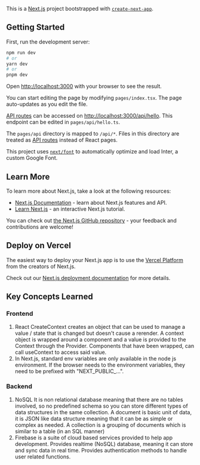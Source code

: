 This is a [Next.js](https://nextjs.org/) project bootstrapped with [`create-next-app`](https://github.com/vercel/next.js/tree/canary/packages/create-next-app).

## Getting Started

First, run the development server:

```bash
npm run dev
# or
yarn dev
# or
pnpm dev
```

Open [http://localhost:3000](http://localhost:3000) with your browser to see the result.

You can start editing the page by modifying `pages/index.tsx`. The page auto-updates as you edit the file.

[API routes](https://nextjs.org/docs/api-routes/introduction) can be accessed on [http://localhost:3000/api/hello](http://localhost:3000/api/hello). This endpoint can be edited in `pages/api/hello.ts`.

The `pages/api` directory is mapped to `/api/*`. Files in this directory are treated as [API routes](https://nextjs.org/docs/api-routes/introduction) instead of React pages.

This project uses [`next/font`](https://nextjs.org/docs/basic-features/font-optimization) to automatically optimize and load Inter, a custom Google Font.

## Learn More

To learn more about Next.js, take a look at the following resources:

- [Next.js Documentation](https://nextjs.org/docs) - learn about Next.js features and API.
- [Learn Next.js](https://nextjs.org/learn) - an interactive Next.js tutorial.

You can check out [the Next.js GitHub repository](https://github.com/vercel/next.js/) - your feedback and contributions are welcome!

## Deploy on Vercel

The easiest way to deploy your Next.js app is to use the [Vercel Platform](https://vercel.com/new?utm_medium=default-template&filter=next.js&utm_source=create-next-app&utm_campaign=create-next-app-readme) from the creators of Next.js.

Check out our [Next.js deployment documentation](https://nextjs.org/docs/deployment) for more details.

## Key Concepts Learned

### Frontend

1. React CreateContext creates an object that can be used to manage a value / state that is changed but doesn't cause a rerender. A context object is wrapped around a component and a value is provided to the Context through the Provider. Components that have been wrapped, can call useContext to access said value.
2. In Next.js, standard env variables are only available in the node js environment. If the browser needs to the environment variables, they need to be prefixed with "NEXT_PUBLIC\_...".

### Backend

1. NoSQL It is non relational database meaning that there are no tables involved, so no predefined schema so you can store different types of data structures in the same collection. A document is basic unit of data, it is JSON like data structure meaning that it can be as simple or complex as needed. A collection is a grouping of documents which is similar to a table (in an SQL manner)
2. Firebase is a suite of cloud based services provided to help app development. Provides realtime (NoSQL) database, meaning it can store and sync data in real time. Provides authentication methods to handle user related functions.
